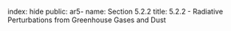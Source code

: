 index: hide
public: ar5-
name: Section 5.2.2
title: 5.2.2 - Radiative Perturbations from Greenhouse Gases and Dust


